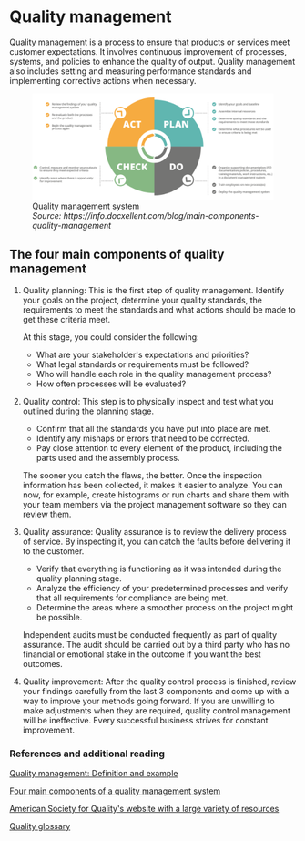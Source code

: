 # Quality management

Quality management is a process to ensure that products or services meet customer expectations. It involves continuous improvement of processes, systems, and policies to enhance the quality of output. Quality management also includes setting and measuring performance standards and implementing corrective actions when necessary.

<figure>
    <img src="../images/Four_components_QA.png">
    <figcaption>
        Quality management system <br>
        <i>Source: https://info.docxellent.com/blog/main-components-quality-management</i>
    </figcaption>
</figure>

## The four main components of quality management

1. Quality planning: This is the first step of quality management. Identify your
   goals on the project, determine your quality standards, the requirements to meet
   the standards and what actions should be made to get these criteria meet.

   At this stage, you could consider the following:

   - What are your stakeholder's expectations and priorities?
   - What legal standards or requirements must be followed?
   - Who will handle each role in the quality management process?
   - How often processes will be evaluated?

2. Quality control: This step is to physically inspect and test what you
   outlined during the planning stage.

   - Confirm that all the standards you have put into place are met.
   - Identify any mishaps or errors that need to be corrected.
   - Pay close attention to every element of the product, including the parts
     used and the assembly process.

   The sooner you catch the flaws, the better. Once the inspection information
   has been collected, it makes it easier to analyze. You can now, for example,
   create histograms or run charts and share them with your team members via the
   project management software so they can review them.

3. Quality assurance: Quality assurance is to review the delivery process of
   service. By inspecting it, you can catch the faults before delivering it to the
   customer.

   - Verify that everything is functioning as it was intended during the
     quality planning stage.
   - Analyze the efficiency of your predetermined processes and verify that all
     requirements for compliance are being met.
   - Determine the areas where a smoother process on the project might be
     possible.

   Independent audits must be conducted frequently as part of quality assurance.
   The audit should be carried out by a third party who has no financial or
   emotional stake in the outcome if you want the best outcomes.

4. Quality improvement: After the quality control process is finished, review
   your findings carefully from the last 3 components and come up with a way to
   improve your methods going forward. If you are unwilling to make adjustments
   when they are required, quality control management will be ineffective. Every
   successful business strives for constant improvement.

### References and additional reading

[Quality management: Definition and example](https://www.investopedia.com/terms/q/quality-management.asp)

[Four main components of a quality management system](https://info.docxellent.com/blog/main-components-quality-management)

[American Society for Quality's website with a large variety of resources](https://asq.org/)

[Quality glossary](https://asq.org/quality-resources/quality-glossary)
